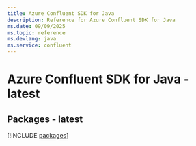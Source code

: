 ```yaml
---
title: Azure Confluent SDK for Java
description: Reference for Azure Confluent SDK for Java
ms.date: 09/09/2025
ms.topic: reference
ms.devlang: java
ms.service: confluent
---
```

# Azure Confluent SDK for Java - latest
## Packages - latest
[!INCLUDE [packages](confluent-index.md)]
